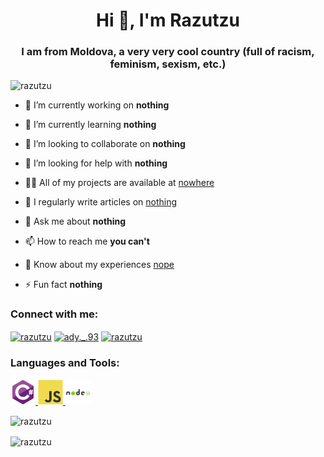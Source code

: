 <h1 align="center">Hi 👋, I'm Razutzu</h1>
<h3 align="center">I am from Moldova, a very very cool country (full of racism, feminism, sexism, etc.)</h3>

<p align="left"> <img src="https://komarev.com/ghpvc/?username=razutzu&label=Profile%20views&color=0e75b6&style=flat" alt="razutzu" /> </p>

- 🔭 I’m currently working on **nothing**

- 🌱 I’m currently learning **nothing**

- 👯 I’m looking to collaborate on **nothing**

- 🤝 I’m looking for help with **nothing**

- 👨‍💻 All of my projects are available at [nowhere](nowhere)

- 📝 I regularly write articles on [nothing](nothing)

- 💬 Ask me about **nothing**

- 📫 How to reach me **you can't**

- 📄 Know about my experiences [nope](nope)

- ⚡ Fun fact **nothing**

<h3 align="left">Connect with me:</h3>
<p align="left">
<a href="https://twitter.com/razutzu" target="blank"><img align="center" src="https://raw.githubusercontent.com/rahuldkjain/github-profile-readme-generator/master/src/images/icons/Social/twitter.svg" alt="razutzu" height="30" width="40" /></a>
<a href="https://instagram.com/ady._.93" target="blank"><img align="center" src="https://raw.githubusercontent.com/rahuldkjain/github-profile-readme-generator/master/src/images/icons/Social/instagram.svg" alt="ady._.93" height="30" width="40" /></a>
<a href="https://www.youtube.com/c/razutzu" target="blank"><img align="center" src="https://raw.githubusercontent.com/rahuldkjain/github-profile-readme-generator/master/src/images/icons/Social/youtube.svg" alt="razutzu" height="30" width="40" /></a>
</p>

<h3 align="left">Languages and Tools:</h3>
<p align="left"> <a href="https://www.w3schools.com/cs/" target="_blank" rel="noreferrer"> <img src="https://raw.githubusercontent.com/devicons/devicon/master/icons/csharp/csharp-original.svg" alt="csharp" width="40" height="40"/> </a> <a href="https://developer.mozilla.org/en-US/docs/Web/JavaScript" target="_blank" rel="noreferrer"> <img src="https://raw.githubusercontent.com/devicons/devicon/master/icons/javascript/javascript-original.svg" alt="javascript" width="40" height="40"/> </a> <a href="https://nodejs.org" target="_blank" rel="noreferrer"> <img src="https://raw.githubusercontent.com/devicons/devicon/master/icons/nodejs/nodejs-original-wordmark.svg" alt="nodejs" width="40" height="40"/> </a> </p>

<p><img align="center" src="https://github-readme-stats.vercel.app/api/top-langs?username=razutzu&show_icons=true&locale=en&layout=compact" alt="razutzu" /></p>

<p><img align="center" src="https://github-readme-streak-stats.herokuapp.com/?user=razutzu&" alt="razutzu" /></p>
